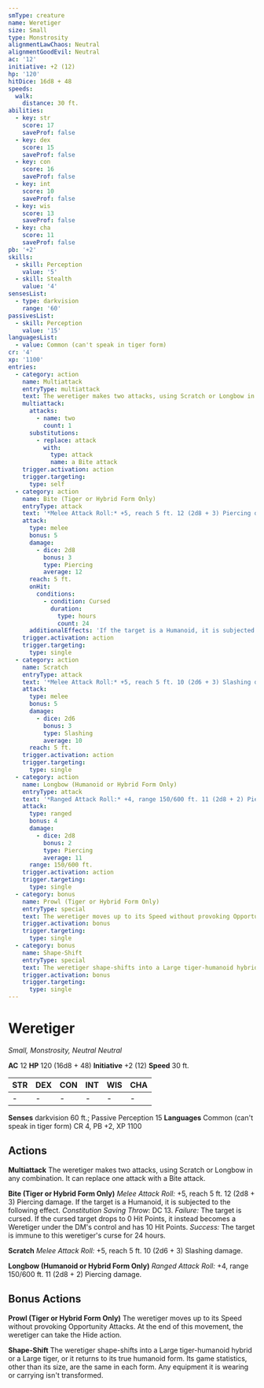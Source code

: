 ```yaml
---
smType: creature
name: Weretiger
size: Small
type: Monstrosity
alignmentLawChaos: Neutral
alignmentGoodEvil: Neutral
ac: '12'
initiative: +2 (12)
hp: '120'
hitDice: 16d8 + 48
speeds:
  walk:
    distance: 30 ft.
abilities:
  - key: str
    score: 17
    saveProf: false
  - key: dex
    score: 15
    saveProf: false
  - key: con
    score: 16
    saveProf: false
  - key: int
    score: 10
    saveProf: false
  - key: wis
    score: 13
    saveProf: false
  - key: cha
    score: 11
    saveProf: false
pb: '+2'
skills:
  - skill: Perception
    value: '5'
  - skill: Stealth
    value: '4'
sensesList:
  - type: darkvision
    range: '60'
passivesList:
  - skill: Perception
    value: '15'
languagesList:
  - value: Common (can't speak in tiger form)
cr: '4'
xp: '1100'
entries:
  - category: action
    name: Multiattack
    entryType: multiattack
    text: The weretiger makes two attacks, using Scratch or Longbow in any combination. It can replace one attack with a Bite attack.
    multiattack:
      attacks:
        - name: two
          count: 1
      substitutions:
        - replace: attack
          with:
            type: attack
            name: a Bite attack
    trigger.activation: action
    trigger.targeting:
      type: self
  - category: action
    name: Bite (Tiger or Hybrid Form Only)
    entryType: attack
    text: '*Melee Attack Roll:* +5, reach 5 ft. 12 (2d8 + 3) Piercing damage. If the target is a Humanoid, it is subjected to the following effect. *Constitution Saving Throw*: DC 13. *Failure:*  The target is cursed. If the cursed target drops to 0 Hit Points, it instead becomes a Weretiger under the DM''s control and has 10 Hit Points. *Success:*  The target is immune to this weretiger''s curse for 24 hours.'
    attack:
      type: melee
      bonus: 5
      damage:
        - dice: 2d8
          bonus: 3
          type: Piercing
          average: 12
      reach: 5 ft.
      onHit:
        conditions:
          - condition: Cursed
            duration:
              type: hours
              count: 24
      additionalEffects: 'If the target is a Humanoid, it is subjected to the following effect. *Constitution Saving Throw*: DC 13. *Failure:*  The target is cursed. If the cursed target drops to 0 Hit Points, it instead becomes a Weretiger under the DM''s control and has 10 Hit Points. *Success:*  The target is immune to this weretiger''s curse for 24 hours.'
    trigger.activation: action
    trigger.targeting:
      type: single
  - category: action
    name: Scratch
    entryType: attack
    text: '*Melee Attack Roll:* +5, reach 5 ft. 10 (2d6 + 3) Slashing damage.'
    attack:
      type: melee
      bonus: 5
      damage:
        - dice: 2d6
          bonus: 3
          type: Slashing
          average: 10
      reach: 5 ft.
    trigger.activation: action
    trigger.targeting:
      type: single
  - category: action
    name: Longbow (Humanoid or Hybrid Form Only)
    entryType: attack
    text: '*Ranged Attack Roll:* +4, range 150/600 ft. 11 (2d8 + 2) Piercing damage.'
    attack:
      type: ranged
      bonus: 4
      damage:
        - dice: 2d8
          bonus: 2
          type: Piercing
          average: 11
      range: 150/600 ft.
    trigger.activation: action
    trigger.targeting:
      type: single
  - category: bonus
    name: Prowl (Tiger or Hybrid Form Only)
    entryType: special
    text: The weretiger moves up to its Speed without provoking Opportunity Attacks. At the end of this movement, the weretiger can take the Hide action.
    trigger.activation: bonus
    trigger.targeting:
      type: single
  - category: bonus
    name: Shape-Shift
    entryType: special
    text: The weretiger shape-shifts into a Large tiger-humanoid hybrid or a Large tiger, or it returns to its true humanoid form. Its game statistics, other than its size, are the same in each form. Any equipment it is wearing or carrying isn't transformed.
    trigger.activation: bonus
    trigger.targeting:
      type: single
---
```


# Weretiger
*Small, Monstrosity, Neutral Neutral*

**AC** 12
**HP** 120 (16d8 + 48)
**Initiative** +2 (12)
**Speed** 30 ft.

| STR | DEX | CON | INT | WIS | CHA |
| --- | --- | --- | --- | --- | --- |
| - | - | - | - | - | - |

**Senses** darkvision 60 ft.; Passive Perception 15
**Languages** Common (can't speak in tiger form)
CR 4, PB +2, XP 1100

## Actions

**Multiattack**
The weretiger makes two attacks, using Scratch or Longbow in any combination. It can replace one attack with a Bite attack.

**Bite (Tiger or Hybrid Form Only)**
*Melee Attack Roll:* +5, reach 5 ft. 12 (2d8 + 3) Piercing damage. If the target is a Humanoid, it is subjected to the following effect. *Constitution Saving Throw*: DC 13. *Failure:*  The target is cursed. If the cursed target drops to 0 Hit Points, it instead becomes a Weretiger under the DM's control and has 10 Hit Points. *Success:*  The target is immune to this weretiger's curse for 24 hours.

**Scratch**
*Melee Attack Roll:* +5, reach 5 ft. 10 (2d6 + 3) Slashing damage.

**Longbow (Humanoid or Hybrid Form Only)**
*Ranged Attack Roll:* +4, range 150/600 ft. 11 (2d8 + 2) Piercing damage.

## Bonus Actions

**Prowl (Tiger or Hybrid Form Only)**
The weretiger moves up to its Speed without provoking Opportunity Attacks. At the end of this movement, the weretiger can take the Hide action.

**Shape-Shift**
The weretiger shape-shifts into a Large tiger-humanoid hybrid or a Large tiger, or it returns to its true humanoid form. Its game statistics, other than its size, are the same in each form. Any equipment it is wearing or carrying isn't transformed.
